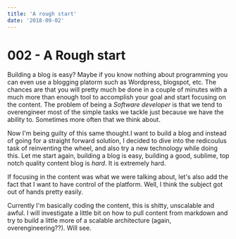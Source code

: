 ```yaml
---
title: 'A rough start'
date: '2018-09-02'
---
```


# 002 - A Rough start

Building a blog is easy? Maybe if you know nothing about programming you
can even use a blogging platorm such as Wordpress, blogspot, etc. The
chances are that you will pretty much be done in a couple of minutes with
a much more than enough tool to accomplish your goal and start focusing on
the content. The problem of being a _Software developer_ is that we tend
to overengineer most of the simple tasks we tackle just because we have
the ability to. Sometimes more often that we think about.

Now I'm being guilty of this same thought.I want to build a blog and
instead of going for a straight forward solution, I decided to dive into
the redicoulus task of reinventing the wheel, and also try a new
technology while doing this. Let me start again, building a blog is easy,
building a good, sublime, top notch quality content blog is _hard_. It is
extremely hard.

If focusing in the content was what we were talking about, let's also add
the fact that I want to have control of the platform. Well, I think the
subject got out of hands pretty easily.

Currently I'm basically coding the content, this is shitty, unscalable and
awful. I will investigate a little bit on how to pull content from
markdown and try to build a little more of a scalable architecture (again,
overengineering??). Will see.
